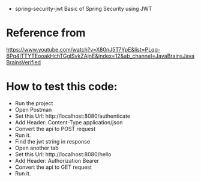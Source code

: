 *  spring-security-jwt
Basic of Spring Security using JWT

# Reference from
https://www.youtube.com/watch?v=X80nJ5T7YpE&list=PLqq-6Pq4lTTYTEooakHchTGglSvkZAjnE&index=12&ab_channel=JavaBrainsJavaBrainsVerified

# How to test this code:
* Run the project
* Open Postman
* Set this Url: http://localhost:8080/authenticate
* Add Header: Content-Type  application/json
* Convert the api to POST request
* Run it.
* Find the jwt string in response
* Open another tab
* Set this Url: http://localhost:8080/hello
* Add Header: Authorization  Bearer <jwt received in authenticate API>
* Convert the api to GET request
* Run it.
